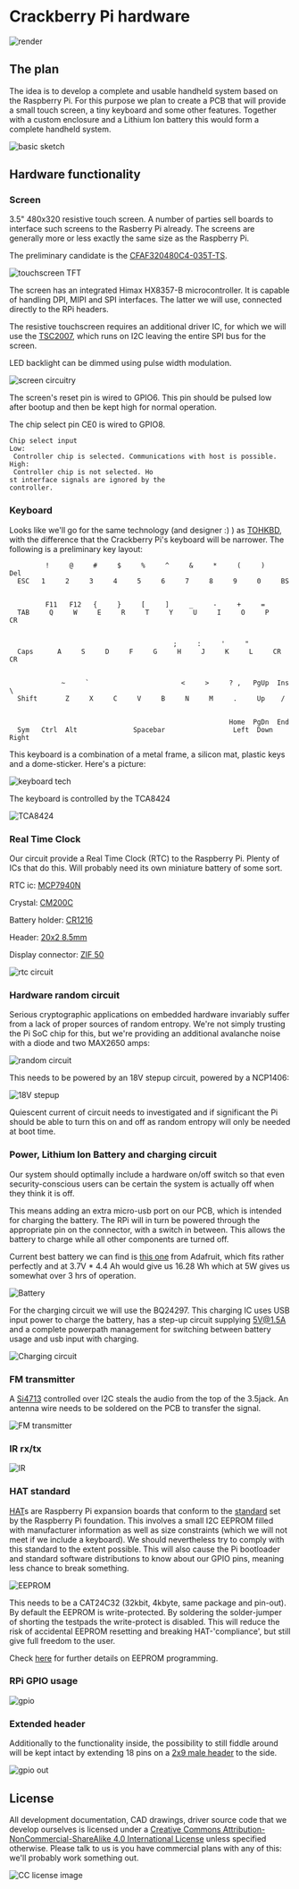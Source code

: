 # Crackberry Pi hardware

![render](https://github.com/CrackberryPi/hardware/raw/master/images/cbpi.jpg "terrible render")

## The plan

The idea is to develop a complete and usable handheld system based on the Raspberry Pi. For this purpose we plan to create a PCB that will provide a small touch screen, a tiny keyboard and some other features. Together with a custom enclosure and a Lithium Ion battery this would form a complete handheld system.

![basic sketch](https://github.com/CrackberryPi/hardware/raw/master/images/basic-sketch.png "basic sketch")

## Hardware functionality

### Screen

3.5" 480x320 resistive touch screen. A number of parties sell boards to interface such screens to the Rasberry Pi already. The screens are generally more or less exactly the same size as the Raspberry Pi.

The preliminary candidate is the [CFAF320480C4-035T-TS](https://www.crystalfontz.com/product/CFAF320480C4035TTS#pcn).

![touchscreen TFT](https://github.com/CrackberryPi/hardware/raw/master/images/CFAF320480.jpg "touchscreen TFT")

The screen has an integrated Himax HX8357-B microcontroller. It is capable of handling DPI, MIPI and SPI interfaces. The latter we will use, connected directly to the RPi headers.

The resistive touchscreen requires an additional driver IC, for which we will use the [TSC2007](http://www.ti.com/lit/an/slaa364/slaa364.pdf), which runs on I2C leaving the entire SPI bus for the screen.

LED backlight can be dimmed using pulse width modulation.

![screen circuitry](https://github.com/CrackberryPi/hardware/raw/master/images/screen.JPG "screen circuitry")

The screen's reset pin is wired to GPIO6. This pin should be pulsed low after bootup and then be kept high for normal operation.

The chip select pin CE0 is wired to GPIO8.
```
Chip select input
Low:
 Controller chip is selected. Communications with host is possible.
High:
 Controller chip is not selected. Ho
st interface signals are ignored by the 
controller.
```

### Keyboard

Looks like we'll go for the same technology (and designer :) ) as [TOHKBD](https://www.kickstarter.com/projects/2028347278/tohkbd-the-other-half-keyboard-for-your-jolla), with the difference that the Crackberry Pi's keyboard will be narrower. The following is a preliminary key layout:

```
         !     @     #     $     %     ^     &     *     (     )     Del
  ESC   1     2     3     4     5     6     7     8     9     0     BS


         F11   F12   {     }     [     ]     _     -     +     =
  TAB     Q     W     E     R     T     Y     U     I     O     P     CR


                                         ;     :     '     " 
  Caps      A     S     D     F     G     H     J     K     L     CR  CR

    
             ~     `                       <     >     ? ,   PgUp  Ins \
  Shift       Z     X     C     V     B     N     M     .     Up    /


                                                       Home  PgDn  End
  Sym   Ctrl  Alt              Spacebar                 Left  Down  Right
```

This keyboard is a combination of a metal frame, a silicon mat, plastic keys and a dome-sticker. Here's a picture:

![keyboard tech](https://github.com/CrackberryPi/hardware/raw/master/images/keyboard-tech.jpg "keyboard-tech")

The keyboard is controlled by the TCA8424

![TCA8424](https://github.com/CrackberryPi/hardware/raw/master/images/tca8424.JPG "keyboard controller")


### Real Time Clock

Our circuit provide a Real Time Clock (RTC) to the Raspberry Pi. Plenty of ICs that do this. Will probably need its own miniature battery of some sort.

RTC ic: [MCP7940N](http://nl.mouser.com/Search/ProductDetail.aspx?R=MCP7940N-I%2fSNvirtualkeyMCP7940N-I%2fSNvirtualkey579-MCP7940N-I%2fSN)

Crystal: [CM200C](http://nl.mouser.com/ProductDetail/Citizen-Finetech-Miyota/CM200C-32768KDZB-UT/?qs=sGAEpiMZZMtzFpQ%252bfsc2VHRVaru4Cxjh)

Battery holder: [CR1216](http://nl.mouser.com/ProductDetail/Linx-Technologies/BAT-HLD-012-SMT/?qs=sGAEpiMZZMtbbFRYSpBbWwy2JjMrRsgr)

Header: [20x2 8.5mm](http://www.tme.eu/en/details/zl262-40dg/pin-headers/zl262-40dg#)

Display connector: [ZIF 50](http://www.digikey.com/product-detail/en/62684-501100ALF/609-1197-2-ND/1001511)

![rtc circuit](https://github.com/CrackberryPi/hardware/raw/master/images/RTC.png)

### Hardware random circuit

Serious cryptographic applications on embedded hardware invariably suffer from a lack of proper sources of random entropy. We're not simply trusting the Pi SoC chip for this, but we're providing an additional avalanche noise with a diode and two MAX2650 amps:

![random circuit](https://github.com/CrackberryPi/hardware/raw/master/images/random-circuit.png)

This needs to be powered by an 18V stepup circuit, powered by a NCP1406:

![18V stepup](https://github.com/CrackberryPi/hardware/raw/master/images/18V-stepup.png)

Quiescent current of circuit needs to investigated and if significant the Pi should be able to turn this on and off as random entropy will only be needed at boot time.

### Power, Lithium Ion Battery and charging circuit

Our system should optimally include a hardware on/off switch so that even security-conscious users can be certain the system is actually off when they think it is off.

This means adding an extra micro-usb port on our PCB, which is intended for charging the battery. The RPi will in turn be powered through the appropriate pin on the connector, with a switch in between. This allows the battery to charge while all other components are turned off.

Current best battery we can find is [this one](https://www.adafruit.com/products/354) from Adafruit, which fits rather perfectly and at 3.7V * 4.4 Ah would give us 16.28 Wh which at 5W gives us somewhat over 3 hrs of operation.

![Battery](https://github.com/CrackberryPi/hardware/raw/master/images/battery-adafruit.jpg "battery")

For the charging circuit we will use the BQ24297. This charging IC uses USB input power to charge the battery, has a step-up circuit supplying 5V@1.5A and a complete powerpath management for switching between battery usage and usb input with charging.

![Charging circuit](https://github.com/CrackberryPi/hardware/raw/master/images/charger.JPG "charging circuit")

### FM transmitter

A [Si4713](http://nl.mouser.com/ProductDetail/Silicon-Labs/Si4713-B30-GM/?qs=sGAEpiMZZMvRDq0TKoyiQrUxOY0c9SY0) controlled over I2C steals the audio from the top of the 3.5jack. An antenna wire needs to be soldered on the PCB to transfer the signal.

![FM transmitter](https://github.com/CrackberryPi/hardware/raw/master/images/fm.JPG "transmitter")

### IR rx/tx

![IR](https://github.com/CrackberryPi/hardware/raw/master/images/ir.JPG "infrared rx/tx")

### HAT standard

[HAT](http://www.raspberrypi.org/introducing-raspberry-pi-hats/)s are Raspberry Pi expansion boards that conform to the [standard](https://github.com/raspberrypi/hats) set by the Raspberry Pi foundation. This involves a small I2C EEPROM filled with manufacturer information as well as size constraints (which we will not meet if we include a keyboard). We should nevertheless try to comply with this standard to the extent possible. This will also cause the Pi bootloader and standard software distributions to know about our GPIO pins, meaning less chance to break something.

![EEPROM](https://github.com/CrackberryPi/hardware/raw/master/images/HAT.png)

This needs to be a CAT24C32 (32kbit, 4kbyte, same package and pin-out). By default the EEPROM is write-protected. By soldering the solder-jumper of shorting the testpads the write-protect is disabled. This will reduce the risk of accidental EEPROM resetting and breaking HAT-'compliance', but still give full freedom to the user.

Check [here](https://github.com/raspberrypi/hats/blob/master/eeprom-format.md) for further details on EEPROM programming.

### RPi GPIO usage

![gpio](https://github.com/CrackberryPi/hardware/raw/master/images/gpio.JPG)

### Extended header

Additionally to the functionality inside, the possibility to still fiddle around will be kept intact by extending 18 pins on a [2x9 male header](http://nl.mouser.com/ProductDetail/Molex/87760-1816/?qs=sGAEpiMZZMs%252bGHln7q6pmzi5lyGzg2V24XJVwyxGDq0%3d) to the side. 

![gpio out](https://github.com/CrackberryPi/hardware/raw/master/images/gpio_out.JPG)

## License 

All development documentation, CAD drawings, driver source code that we develop ourselves is licensed under a <a rel="license" href="http://creativecommons.org/licenses/by-nc-sa/4.0/">Creative Commons Attribution-NonCommercial-ShareAlike 4.0 International License</a> unless specified otherwise. Please talk to us is you have commercial plans with any of this: we'll probably work something out.

![CC license image](https://i.creativecommons.org/l/by-nc-sa/4.0/88x31.png "CC BY-NC-SA 4.0 International")
